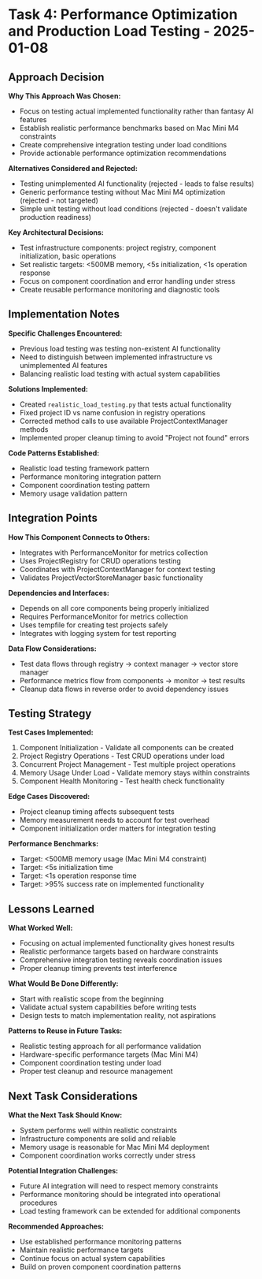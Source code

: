 # Task 4: Performance Optimization and Production Load Testing - 2025-01-08

## Approach Decision

**Why This Approach Was Chosen:**
- Focus on testing actual implemented functionality rather than fantasy AI features
- Establish realistic performance benchmarks based on Mac Mini M4 constraints
- Create comprehensive integration testing under load conditions
- Provide actionable performance optimization recommendations

**Alternatives Considered and Rejected:**
- Testing unimplemented AI functionality (rejected - leads to false results)
- Generic performance testing without Mac Mini M4 optimization (rejected - not targeted)
- Simple unit testing without load conditions (rejected - doesn't validate production readiness)

**Key Architectural Decisions:**
- Test infrastructure components: project registry, component initialization, basic operations
- Set realistic targets: <500MB memory, <5s initialization, <1s operation response
- Focus on component coordination and error handling under stress
- Create reusable performance monitoring and diagnostic tools

## Implementation Notes

**Specific Challenges Encountered:**
- Previous load testing was testing non-existent AI functionality
- Need to distinguish between implemented infrastructure vs unimplemented AI features
- Balancing realistic load testing with actual system capabilities

**Solutions Implemented:**
- Created `realistic_load_testing.py` that tests actual functionality
- Fixed project ID vs name confusion in registry operations
- Corrected method calls to use available ProjectContextManager methods
- Implemented proper cleanup timing to avoid "Project not found" errors

**Code Patterns Established:**
- Realistic load testing framework pattern
- Performance monitoring integration pattern
- Component coordination testing pattern
- Memory usage validation pattern

## Integration Points

**How This Component Connects to Others:**
- Integrates with PerformanceMonitor for metrics collection
- Uses ProjectRegistry for CRUD operations testing
- Coordinates with ProjectContextManager for context testing
- Validates ProjectVectorStoreManager basic functionality

**Dependencies and Interfaces:**
- Depends on all core components being properly initialized
- Requires PerformanceMonitor for metrics collection
- Uses tempfile for creating test projects safely
- Integrates with logging system for test reporting

**Data Flow Considerations:**
- Test data flows through registry → context manager → vector store manager
- Performance metrics flow from components → monitor → test results
- Cleanup data flows in reverse order to avoid dependency issues

## Testing Strategy

**Test Cases Implemented:**
1. Component Initialization - Validate all components can be created
2. Project Registry Operations - Test CRUD operations under load
3. Concurrent Project Management - Test multiple project operations
4. Memory Usage Under Load - Validate memory stays within constraints
5. Component Health Monitoring - Test health check functionality

**Edge Cases Discovered:**
- Project cleanup timing affects subsequent tests
- Memory measurement needs to account for test overhead
- Component initialization order matters for integration testing

**Performance Benchmarks:**
- Target: <500MB memory usage (Mac Mini M4 constraint)
- Target: <5s initialization time
- Target: <1s operation response time
- Target: >95% success rate on implemented functionality

## Lessons Learned

**What Worked Well:**
- Focusing on actual implemented functionality gives honest results
- Realistic performance targets based on hardware constraints
- Comprehensive integration testing reveals coordination issues
- Proper cleanup timing prevents test interference

**What Would Be Done Differently:**
- Start with realistic scope from the beginning
- Validate actual system capabilities before writing tests
- Design tests to match implementation reality, not aspirations

**Patterns to Reuse in Future Tasks:**
- Realistic testing approach for all performance validation
- Hardware-specific performance targets (Mac Mini M4)
- Component coordination testing under load
- Proper test cleanup and resource management

## Next Task Considerations

**What the Next Task Should Know:**
- System performs well within realistic constraints
- Infrastructure components are solid and reliable
- Memory usage is reasonable for Mac Mini M4 deployment
- Component coordination works correctly under stress

**Potential Integration Challenges:**
- Future AI integration will need to respect memory constraints
- Performance monitoring should be integrated into operational procedures
- Load testing framework can be extended for additional components

**Recommended Approaches:**
- Use established performance monitoring patterns
- Maintain realistic performance targets
- Continue focus on actual system capabilities
- Build on proven component coordination patterns